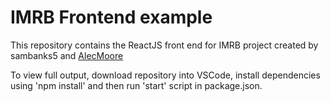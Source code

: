 # IMRB Frontend example


This repository contains the ReactJS front end for IMRB project created by sambanks5 and [AlecMoore](https://github.com/AlecMoore)


To view full output, download repository into VSCode, install dependencies using 'npm install' and then run 'start' script in package.json.

